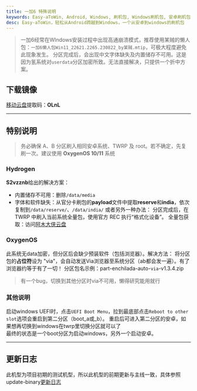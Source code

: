 ```yaml
---
title: 一加6 特殊说明
keywords: Easy-aToWin, Android, Windows, 刷机包, Windows刷机包, 安卓刷机包,  Windows11, Windows10, Windows 11 arm, Windows 10 arm, 安卓刷Windows, 小米刷Windows, 一加刷Windows, 红米刷Windows, 亦魔
desc: Easy-aToWin，轻松从Android跨越到Windows，一个从安卓到windows的刷机包
---
```


>一加6经常在WIndows安装过程中出现高通崩溃模式，推荐使用某贼的懒人包：`一加6懒人包Win11_22621.2265.230822_by某贼.mtip`，可极大程度避免此现象发生。
> 分区完成后，会出现中文字体缺失及内置储存不可用。这是因为氢系统对`userdata`分区加密所致。无法直接解决，只提供一个折中方案。


## 下载镜像
[移动云盘](链接:https://caiyun.139.com/m/i?1N5BTrmYVrgDh)提取码：**OLnL**

---

## 特别说明
> 务必确保 A、B 分区刷入相同安卓系统、TWRP 及 root。若不确定，先复刷一次。建议使用 **OxygenOS 10/11** 系统

### Hydrogen
**S2vzznb**给出的解决方案：
+ 内置储存不可用：删除`/data/media`
+ 字体和软件缺失：从官分卡刷包的**payload**文件中提取**reserve**和**india**，依次复制到`/data/reserve/`、`/data/india/`
或者另外一种办法：
分区完成后，在 TWRP 中刷入当前系统全量包，使用官方 REC 执行“格式化设备”。
全量包获取：访问[阿木大侠云盘](https://yun.daxiaamu.com/OnePlus_Roms)
### OxygenOS
此系统无data加密，但分区后会缺少预装软件（包括浏览器）。解决方法：
将分区包的**占位符**设为 "via"，会自动发送Via浏览器至系统分区（ab都会发一遍）。有了浏览器约等于有了一切！
分区包名示例：part-enchilada-auto-`via`-v1.3.4.zip
> 有一个bug，切换到其他分区时via不可用，懒得研究能用就行
### 其他说明
启动windows UEFI时，点击`UEFI Boot Menu`，拉到最底部点击`Reboot to other slot`选项会重启到第二分区（boot_a或_b）。
重启后可进入第二分区的安卓，如果想再切换到windows在twrp里切换分区就可以了  
最终的状态是一个boot分区为启动windows，另外一个启动安卓。

---

## 更新日志
此机型为项目初期的测试机型，所以此机型的前期更新与主线一致，具体参照update-binary[更新日志](../more/update.md)